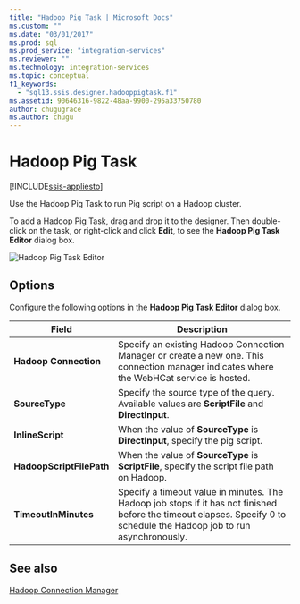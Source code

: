 ```yaml
---
title: "Hadoop Pig Task | Microsoft Docs"
ms.custom: ""
ms.date: "03/01/2017"
ms.prod: sql
ms.prod_service: "integration-services"
ms.reviewer: ""
ms.technology: integration-services
ms.topic: conceptual
f1_keywords: 
  - "sql13.ssis.designer.hadooppigtask.f1"
ms.assetid: 90646316-9822-48aa-9900-295a33750780
author: chugugrace
ms.author: chugu
---
```

# Hadoop Pig Task

[!INCLUDE[ssis-appliesto](../../includes/ssis-appliesto-ssvrpluslinux-asdb-asdw-xxx.md)]


  Use the Hadoop Pig Task to run Pig script on a Hadoop cluster.  
  
 To add a Hadoop Pig Task, drag and drop it to the designer. Then double-click on the task, or right-click and click **Edit**, to see the **Hadoop Pig Task Editor** dialog box.  
  
 ![Hadoop Pig Task Editor](../../integration-services/control-flow/media/hadoop-pig-task.png "Hadoop Pig Task Editor")  
  
## Options  
 Configure the following options in the **Hadoop Pig Task Editor** dialog box.  
  
|Field|Description|  
|-----------|-----------------|  
|**Hadoop Connection**|Specify an existing Hadoop Connection Manager or create a new one. This connection manager indicates  where the WebHCat service is hosted.|  
|**SourceType**|Specify the source type of the query. Available values are **ScriptFile** and **DirectInput**.|  
|**InlineScript**|When the value of **SourceType** is **DirectInput**, specify the pig script.|  
|**HadoopScriptFilePath**|When the value of **SourceType** is **ScriptFile**, specify the script file path on Hadoop.|  
|**TimeoutInMinutes**|Specify a timeout value in minutes. The Hadoop job stops if it has not finished before the timeout elapses. Specify 0 to schedule the Hadoop job to run asynchronously.|  
  
## See also  
 [Hadoop Connection Manager](../../integration-services/connection-manager/hadoop-connection-manager.md)  
  
  
